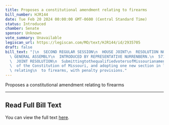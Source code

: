 ```yaml
---
title: Proposes a constitutional amendment relating to firearms
bill_number: HJR144
date: Tue Feb 20 2024 00:00:00 GMT-0600 (Central Standard Time)
status: Introduced
chamber: Senate
sponsor: Unknown
vote_summary: Unavailable
legiscan_url: https://legiscan.com/MO/text/HJR144/id/2935705
draft: false
bill_text: "|\n  SECOND REGULAR SESSION\n  HOUSE JOINT\n  RESOLUTION NO. 144\n  102ND\
  \ GENERAL ASSEMBLY\n  INTRODUCED BY REPRESENTATIVE NURRENBERN.\n  5718H.01I DANARADEMANMILLER,ChiefClerk\n\
  \  JOINT RESOLUTION\n  SubmittingtothequalifiedvotersofMissourianamendmentrepealingSection23ofArticleI\n\
  \  of the Constitution of Missouri, and adopting one new section in lieu thereof\
  \ relating\n  to firearms, with penalty provisions."
---
```

Proposes a constitutional amendment relating to firearms

---

## Read Full Bill Text

You can view the full text [here](https://legiscan.com/MO/text/HJR144/id/2935705).
